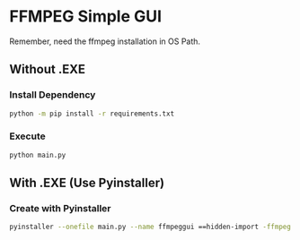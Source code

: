 # FFMPEG Simple GUI

Remember, need the ffmpeg installation in OS Path.

## Without .EXE

### Install Dependency
```bash
python -m pip install -r requirements.txt
```
### Execute
```bash
python main.py
```

## With .EXE (Use Pyinstaller)
### Create with Pyinstaller
```bash
pyinstaller --onefile main.py --name ffmpeggui ==hidden-import -ffmpeg
```
